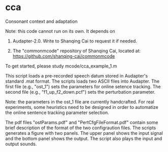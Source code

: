 cca
===

Consonant context and adaptation

Note: this code cannot run on its own. It depends on 

1) Audapter-2.0. Write to Shanqing Cai to request it if needed.

2) The "commonmcode" repository of Shanqing Cai, located at: https://github.com/shanqing-cai/commonmcode

To get started, please study mcode/cca_example_1.m

This script loads a pre-recorded speech datum stored in Audapter's standard .mat format. The scripts loads two ASCII files into Audapter. The first file (e.g., "ost_1") sets the parameters for online setence tracking. The second file (e.g., "f1_up_f2_down.pcf") sets the perturbation parameter.

Note: the parameters in the ost_1 file are currently handcrafted. For real experiments, some heuristics need to be designed in order to automatize the online sentence tracking parameter selection. 

The pdf files "ostParams.pdf" and "PertCfgFileFormat.pdf" contain some brief description of the format of the two configraution files. The scripts generates a figure with two panels. The upper panel shows the input signal and the bottom panel shows the output. The script also plays the input and output sounds.


